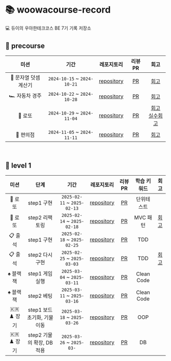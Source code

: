# 📚 woowacourse-record
💻 듀이의 우아한테크코스 BE 7기 기록 저장소

## 📓 precourse
|미션|기간|레포지토리|리뷰 PR|회고|
|:---:|:---:|:---:|:---:|:---:|
|🧮 문자열 덧셈 계산기|`2024-10-15` ~ `2024-10-21`|[repository](https://github.com/ljhee92/java-calculator-7/tree/ljhee92)|[PR](https://github.com/woowacourse-precourse/java-calculator-7/pull/983)|[회고](https://ju-heee.tistory.com/50)|
|🏎️ 자동차 경주|`2024-10-22` ~ `2024-10-28`|[repository](https://github.com/ljhee92/java-racingcar-7/tree/ljhee92)|[PR](https://github.com/woowacourse-precourse/java-racingcar-7/pull/111)|[회고](https://ju-heee.tistory.com/51)|
|🎱 로또|`2024-10-29` ~ `2024-11-04`|[repository](https://github.com/ljhee92/java-lotto-7/tree/ljhee92)|[PR](https://github.com/woowacourse-precourse/java-lotto-7/pull/501)|[회고](https://ju-heee.tistory.com/52)<br /> [실수회고](https://ju-heee.tistory.com/53)|
|🏪 편의점|`2024-11-05` ~ `2024-11-11`|[repository](https://github.com/ljhee92/java-convenience-store-7-ljhee92)|[PR](https://github.com/ljhee92/java-convenience-store-7-ljhee92/pull/1)|[회고](https://ju-heee.tistory.com/54)|
<br />

## 📕 level 1
|미션|단계|기간|레포지토리|리뷰 PR|학습 키워드|회고|
|:---:|:---:|:---:|:---:|:---:|:---:|:---:|
|🎱 로또|step1 구현|`2025-02-11` ~ `2025-02-13`|[repository](https://github.com/ljhee92/java-lotto/tree/step1)|[PR](https://github.com/woowacourse/java-lotto/pull/533)|단위테스트|
|🎱 로또|step2 리팩토링|`2025-02-14` ~ `2025-02-18`|[repository](https://github.com/ljhee92/java-lotto/tree/step2)|[PR](https://github.com/woowacourse/java-lotto/pull/598)|MVC 패턴|[회고](https://ju-heee.tistory.com/60)|
|📋 출석|step1 구현|`2025-02-18` ~ `2025-02-25`|[repository](https://github.com/ljhee92/java-attendance/tree/step1)|[PR](https://github.com/woowacourse/java-attendance/pull/36)|TDD|
|📋 출석|step2 다시 구현|`2025-02-25` ~ `2025-03-03`|[repository](https://github.com/ljhee92/java-attendance/tree/step2)|[PR](https://github.com/woowacourse/java-attendance/pull/129)|TDD|[회고](https://ju-heee.tistory.com/61)|
|♠️ 블랙잭|step1 게임 실행|`2025-03-04` ~ `2025-03-11`|[repository](https://github.com/ljhee92/java-blackjack/tree/step1)|[PR](https://github.com/woowacourse/java-blackjack/pull/796)|Clean Code|
|♠️ 블랙잭|step2 베팅|`2025-03-11` ~ `2025-03-16`|[repository](https://github.com/ljhee92/java-blackjack/tree/step2)|[PR](https://github.com/woowacourse/java-blackjack/pull/865)|Clean Code|
|🇰🇷♟️ 장기|step1 보드 초기화, 기물 이동|`2025-03-18` ~ `2025-03-26`|[repository](https://github.com/ljhee92/java-janggi/tree/step1)|[PR](https://github.com/woowacourse/java-janggi/pull/25)|OOP|
|🇰🇷♟️ 장기|step2 기물의 확장, DB 적용|`2025-03-26` ~ `2025-03-`|[repository](https://github.com/ljhee92/java-janggi/tree/step2)|[PR](https://github.com/woowacourse/java-janggi/pull/119)|DB|
